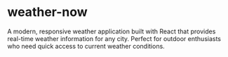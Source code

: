 # weather-now
A modern, responsive weather application built with React that provides real-time weather information for any city. Perfect for outdoor enthusiasts who need quick access to current weather conditions.

